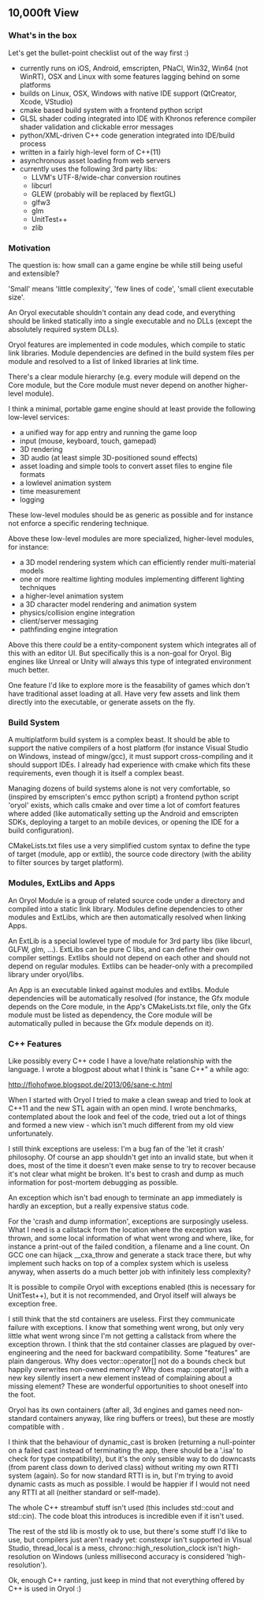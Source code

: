## 10,000ft View

### What's in the box

Let's get the bullet-point checklist out of the way first :)

- currently runs on iOS, Android, emscripten, PNaCl, Win32, Win64 (not WinRT), OSX and Linux
with some features lagging behind on some platforms
- builds on Linux, OSX, Windows with native IDE support (QtCreator, Xcode, VStudio)
- cmake based build system with a frontend python script
- GLSL shader coding integrated into IDE with Khronos reference compiler shader validation 
and clickable error messages
- python/XML-driven C++ code generation integrated into IDE/build process
- written in a fairly high-level form of C++(11)
- asynchronous asset loading from web servers
- currently uses the following 3rd party libs: 
    - LLVM's UTF-8/wide-char conversion routines
    - libcurl
    - GLEW (probably will be replaced by flextGL)
    - glfw3
    - glm
    - UnitTest++
    - zlib

### Motivation

The question is: how small can a game engine be while still being useful and extensible?

'Small' means 'little complexity', 'few lines of code', 'small client executable size'.

An Oryol executable shouldn't contain any dead code, and everything should be linked statically
into a single executable and no DLLs (except the absolutely required system DLLs). 

Oryol features are implemented in code modules, which compile to static link libraries.
Module dependencies are defined in the build system files per module and resolved
to a list of linked libraries at link time. 

There's a clear module hierarchy (e.g. every module will depend on the Core module, 
but the Core module must never depend on another higher-level module). 

I think a minimal, portable game engine should at least provide the following 
low-level services:

- a unified way for app entry and running the game loop
- input (mouse, keyboard, touch, gamepad)
- 3D rendering
- 3D audio (at least simple 3D-positioned sound effects)
- asset loading and simple tools to convert asset files to engine file formats
- a lowlevel animation system
- time measurement
- logging

These low-level modules should be as generic as possible and for instance not
enforce a specific rendering technique.

Above these low-level modules are more specialized, higher-level modules, for 
instance:

- a 3D model rendering system which can efficiently render multi-material models
- one or more realtime lighting modules implementing different lighting techniques
- a higher-level animation system
- a 3D character model rendering and animation system
- physics/collision engine integration
- client/server messaging
- pathfinding engine integration

Above this there _could_ be a entity-component system which integrates all of this
with an editor UI. But specifically this is a non-goal for Oryol. Big engines
like Unreal or Unity will always this type of integrated environment much better.

One feature I'd like to explore more is the feasability of games which don't have
traditional asset loading at all. Have very few assets and link them directly 
into the executable, or generate assets on the fly.

### Build System

A multiplatform build system is a complex beast. It should be able to 
support the native compilers of a host platform (for instance Visual Studio
on Windows, instead of mingw/gcc), it must support cross-compiling and it
should support IDEs. I already had experience with cmake which fits these
requirements, even though it is itself a complex beast.

Managing dozens of build systems alone is not very comfortable, so (inspired by
emscripten's emcc python script) a frontend python script 'oryol' exists, which
calls cmake and over time a lot of comfort features where added (like automatically 
setting up the Android and emscripten SDKs, deploying a target to an mobile devices,
or opening the IDE for a build configuration).

CMakeLists.txt files use a very simplified custom syntax to define
the type of target (module, app or extlib), the source code directory (with
the ability to filter sources by target platform).

### Modules, ExtLibs and Apps

An Oryol Module is a group of related source code under a directory and compiled
into a static link library. Modules define dependencies to other modules and ExtLibs,
which are then automatically resolved when linking Apps.

An ExtLib is a special lowlevel type of module for 3rd party libs (like libcurl, GLFW, glm, ...).
ExtLibs can be pure C libs, and can define their own compiler settings. Extlibs should
not depend on each other and should not depend on regular modules. Extlibs can be header-only
with a precompiled library under oryol/libs.

An App is an executable linked against modules and extlibs. Module dependencies 
will be automatically resolved (for instance, the Gfx module depends on the Core
module, in the App's CMakeLists.txt file, only the Gfx module must be listed
as dependency, the Core module will be automatically pulled in because the Gfx 
module depends on it).

### C++ Features

Like possibly every C++ code I have a love/hate relationship with the language.
I wrote a blogpost about what I think is "sane C++" a while ago:

http://flohofwoe.blogspot.de/2013/06/sane-c.html

When I started with Oryol I tried to make a clean sweap and tried to 
look at C++11 and the new STL again with an open mind. I wrote benchmarks, contemplated
about the look and feel of the code, tried out a lot of things and formed a new 
view - which isn't much different from my old view unfortunately.

I still think exceptions are useless: I'm a bug fan of the 'let it crash'
philosophy. Of course an app shouldn't get into an invalid state, but when
it does, most of the time it doesn't even make sense to try to recover because
it's not clear what might be broken. It's best to crash and dump as much 
information for post-mortem debugging as possible. 

An exception which isn't bad enough to terminate an app immediately is 
hardly an exception, but a really expensive status code.

For the 'crash and dump information', exceptions are surposingly useless.
What I need is a callstack from the location where the exception was thrown,
and some local information of what went wrong and where, like, for instance
a print-out of the failed condition, a filename and a line count. On GCC one 
can hijack __cxa_throw and generate a stack trace there, but why implement
such hacks on top of a complex system which is useless anyway, when asserts
do a much better job with infinitely less complexity?

It is possible to compile Oryol with exceptions enabled (this is necessary for
UnitTest++), but it is not recommended, and Oryol itself will always be 
exception free.

I still think that the std containers are useless. First they communicate failure
with exceptions. I know that something went wrong, but only very little 
what went wrong since I'm not getting a callstack from where the exception thrown. 
I think that the std container classes are plagued by over-engineering and
the need for backward compatibility. Some "features" are plain dangerous. 
Why does vector::operator[] not do a bounds check but happily overwrites 
non-owned memory? Why does map::operator[] with a new key silently insert a 
new element instead of complaining about a missing element? These are 
wonderful opportunities to shoot oneself into the foot.

Oryol has its own containers (after all, 3d engines and games need non-standard
containers anyway, like ring buffers or trees), but these are mostly compatible 
with <algorithm>.

I think that the behaviour of dynamic_cast is broken (returning a null-pointer
on a failed cast instead of terminating the app, there should be a '.isa' to
check for type compatibility), but it's the only sensible way to do downcasts
(from parent class down to derived class) without writing my own RTTI system 
(again). So for now standard RTTI is in, but I'm trying to avoid dynamic casts as much 
as possible. I would be happier if I would not need any RTTI at all (neither standard
or self-made).

The whole C++ streambuf stuff isn't used (this includes std::cout and std::cin).
The code bloat this introduces is incredible even if it isn't used. 

The rest of the std lib is mostly ok to use, but there's some stuff I'd like
to use, but compilers just aren't ready yet: constexpr isn't supported in 
Visual Studio, thread_local is a mess, chrono::high_resolution_clock isn't
high-resolution on Windows (unless millisecond accuracy is considered 'high-resolution').

Ok, enough C++ ranting, just keep in mind that not everything offered by
C++ is used in Oryol :)


